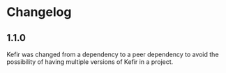 # Changelog

## 1.1.0

Kefir was changed from a dependency to a peer dependency to avoid the
possibility of having multiple versions of Kefir in a project.
